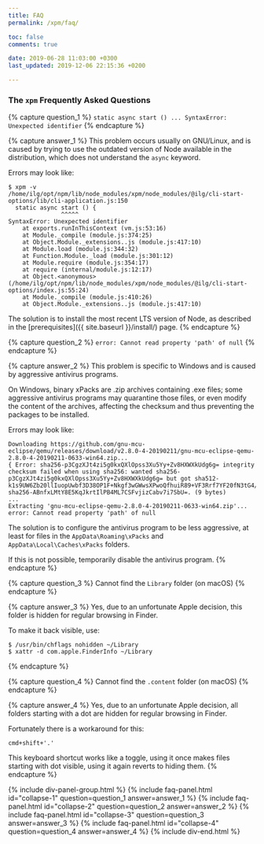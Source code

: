 ```yaml
---
title: FAQ
permalink: /xpm/faq/

toc: false
comments: true

date: 2019-06-28 11:03:00 +0300
last_updated: 2019-12-06 22:15:36 +0200

---
```


### The `xpm` Frequently Asked Questions

{% capture question_1 %}
`static async start () ... SyntaxError: Unexpected identifier`
{% endcapture %}

{% capture answer_1 %}
This problem occurs usually on GNU/Linux, and is caused by trying to use
the outdated version of Node available in the distribution, which
does not understand the `async` keyword.

Errors may look like:

```
$ xpm -v
/home/ilg/opt/npm/lib/node_modules/xpm/node_modules/@ilg/cli-start-options/lib/cli-application.js:150
  static async start () {
               ^^^^^
SyntaxError: Unexpected identifier
    at exports.runInThisContext (vm.js:53:16)
    at Module._compile (module.js:374:25)
    at Object.Module._extensions..js (module.js:417:10)
    at Module.load (module.js:344:32)
    at Function.Module._load (module.js:301:12)
    at Module.require (module.js:354:17)
    at require (internal/module.js:12:17)
    at Object.<anonymous> (/home/ilg/opt/npm/lib/node_modules/xpm/node_modules/@ilg/cli-start-options/index.js:55:24)
    at Module._compile (module.js:410:26)
    at Object.Module._extensions..js (module.js:417:10)
```

The solution is to install the most recent LTS version of Node, as
described in the [prerequisites]({{ site.baseurl }}/install/) page.
{% endcapture %}

{% capture question_2 %}
`error: Cannot read property 'path' of null`
{% endcapture %}

{% capture answer_2 %}
This problem is specific to Windows and is caused by aggressive antivirus programs.

On Windows, binary xPacks are .zip archives containing .exe files;
some aggressive antivirus programs may quarantine those files, or
even modify the content of the archives, affecting the checksum and
thus preventing the packages to be installed.

Errors may look like:

```
Downloading https://github.com/gnu-mcu-eclipse/qemu/releases/download/v2.8.0-4-20190211/gnu-mcu-eclipse-qemu-2.8.0-4-20190211-0633-win64.zip...
{ Error: sha256-p3CgzXJt4zi5g0kxQXlOpss3Xu5Yy+Zv8HXWXkUdg6g= integrity checksum failed when using sha256: wanted sha256-p3CgzXJt4zi5g0kxQXlOpss3Xu5Yy+Zv8HXWXkUdg6g= but got sha512-k1s9UW6Zb20llIuopUwbf3D38OP1F+Nkgf3wGWwsXPwoQfhuiR89+VF3Rrf7YF20fN3tG4/3jZSC3apiHbQ6NA== sha256-ABnfxLMtY8E5KqJkrtIlPB4ML7CSFvjizCabv7i7SbU=. (9 bytes)
...
Extracting 'gnu-mcu-eclipse-qemu-2.8.0-4-20190211-0633-win64.zip'...
error: Cannot read property 'path' of null
```

The solution is to configure the antivirus program to be less aggressive,
at least for files in the
`AppData\Roaming\xPacks` and `AppData\Local\Caches\xPacks` folders.

If this is not possible, temporarily disable the antivirus program.
{% endcapture %}

{% capture question_3 %}
Cannot find the `Library` folder (on macOS)
{% endcapture %}

{% capture answer_3 %}
Yes, due to an unfortunate Apple decision,
this folder is hidden for regular browsing in Finder.

To make it back visible, use:

```console
$ /usr/bin/chflags nohidden ~/Library
$ xattr -d com.apple.FinderInfo ~/Library
```
{% endcapture %}

{% capture question_4 %}
Cannot find the `.content` folder (on macOS)
{% endcapture %}

{% capture answer_4 %}
Yes, due to an unfortunate Apple decision,
all folders starting with a dot are hidden for regular browsing in Finder.

Fortunately there is a workaround for this:

```
cmd+shift+'.'
```

This keyboard shortcut works like a toggle, using it once makes files
starting with dot visible,
using it again reverts to hiding them.
{% endcapture %}

{% include div-panel-group.html %}
{% include faq-panel.html id="collapse-1" question=question_1 answer=answer_1 %}
{% include faq-panel.html id="collapse-2" question=question_2 answer=answer_2 %}
{% include faq-panel.html id="collapse-3" question=question_3 answer=answer_3 %}
{% include faq-panel.html id="collapse-4" question=question_4 answer=answer_4 %}
{% include div-end.html %}
